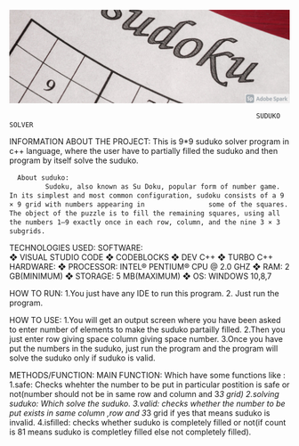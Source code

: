    <a href="https://github.com/Jitendra-singh-123"><img align="center" src="https://github.com/Jitendra-singh-123/All-projects/blob/main/sudok%20solver/My%20Post%20(2).png"/></a>

                                                                  SUDUKO SOLVER  
    
    
INFORMATION ABOUT THE PROJECT:
            This is 9*9 suduko solver program in c++ language, where the user have to partially filled the suduko and then program by itself solve the suduko.
      
      About suduko:
             Sudoku, also known as Su Doku, popular form of number game. In its simplest and most common configuration, sudoku consists of a 9 × 9 grid with numbers appearing in                some of the squares. The object of the puzzle is to fill the remaining squares, using all the numbers 1–9 exactly once in each row, column, and the nine 3 × 3                      subgrids.
             
TECHNOLOGIES USED:
      SOFTWARE:   
                  ❖ VISUAL STUDIO CODE
                  ❖	CODEBLOCKS 
                  ❖	DEV C++ 
                  ❖	TURBO C++ 
      HARDWARE:
                  ❖	PROCESSOR: INTEL® PENTIUM® CPU @ 2.0 GHZ 
                  ❖	RAM:  2 GB(MINIMUM) 
                  ❖	STORAGE: 5 MB(MAXIMUM) 
                  ❖	OS: WINDOWS 10,8,7 

HOW TO RUN:
      1.You just have any IDE to run this program.
      2. Just run the program.

HOW TO USE:
      1.You will get an output screen where you have been asked to enter number of elements to make the suduko partailly filled.
      2.Then you just enter row giving space column giving space number.
      3.Once you have put the numbers in the suduko, just run the program and the program will solve the suduko only if suduko is valid.
      
METHODS/FUNCTION:
     MAIN FUNCTION:
          Which have some functions like :
          1.safe:
                Checks whehter the number to be put in particular postition is safe or not(number should not be in same row and column and 3*3 grid)
          2.solving suduko:
                Which solve the suduko.
          3.valid:
                checks whether the number to be put exists in same column ,row and 3*3 grid if yes that means suduko is invalid.
          4.isfilled:
                checks whether suduko is completely filled or not(if count is 81 means suduko is completley filled else not completely filled).
           
